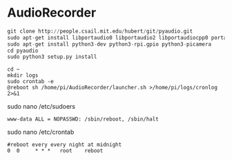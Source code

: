 # AudioRecorder
```python
git clone http://people.csail.mit.edu/hubert/git/pyaudio.git
sudo apt-get install libportaudio0 libportaudio2 libportaudiocpp0 portaudio19-dev
sudo apt-get install python3-dev python3-rpi.gpio python3-picamera
cd pyaudio
sudo python3 setup.py install
```

```
cd ~
mkdir logs
sudo crontab -e
@reboot sh /home/pi/AudioRecorder/launcher.sh >/home/pi/logs/cronlog 2>&1
```

sudo nano /etc/sudoers
```
www-data ALL = NOPASSWD: /sbin/reboot, /sbin/halt
```

sudo nano /etc/crontab
```
#reboot every every night at midnight
0  0     * * *   root    reboot
```